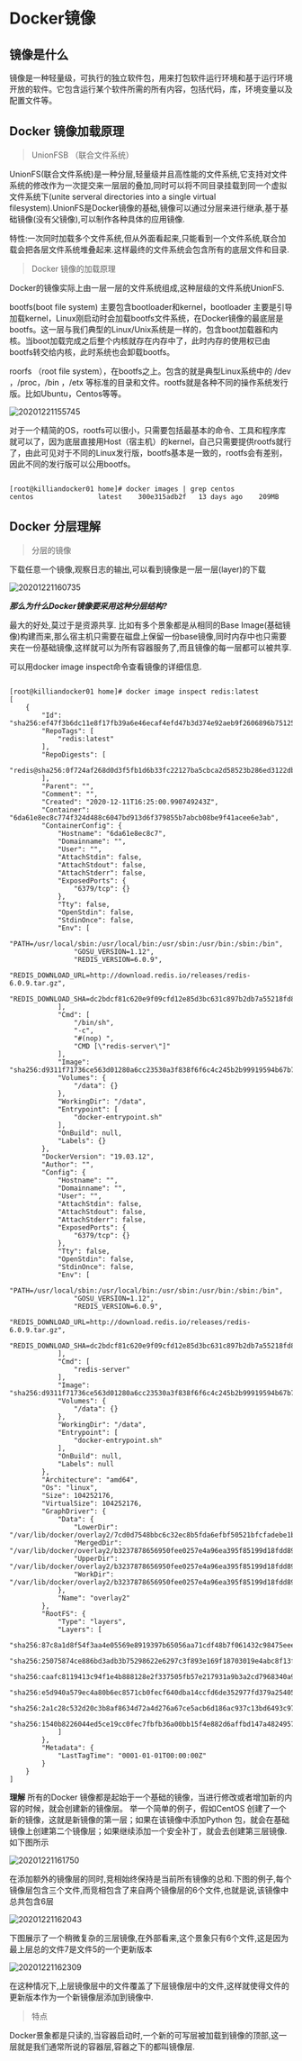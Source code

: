 # Docker镜像

## 镜像是什么

镜像是一种轻量级，可执行的独立软件包，用来打包软件运行环境和基于运行环境开放的软件。它包含运行某个软件所需的所有内容，包括代码，库，环境变量以及配置文件等。


## Docker 镜像加载原理

> UnionFSB （联合文件系统）

UnionFS(联合文件系统)是一种分层,轻量级并且高性能的文件系统,它支持对文件系统的修改作为一次提交来一层层的叠加,同时可以将不同目录挂载到同一个虚拟文件系统下(unite serveral directories into a single virtual filesystem).UnionFS是Docker镜像的基础,镜像可以通过分层来进行继承,基于基础镜像(没有父镜像),可以制作各种具体的应用镜像.

特性:一次同时加载多个文件系统,但从外面看起来,只能看到一个文件系统,联合加载会把各层文件系统堆叠起来.这样最终的文件系统会包含所有的底层文件和目录.

> Docker 镜像的加载原理

Docker的镜像实际上由一层一层的文件系统组成,这种层级的文件系统UnionFS.

bootfs(boot file system) 主要包含bootloader和kernel，bootloader 主要是引导加载kernel，Linux刚启动时会加载bootfs文件系统，在Docker镜像的最底层是bootfs。这一层与我们典型的Linux/Unix系统是一样的，包含boot加载器和内核。当boot加载完成之后整个内核就存在内存中了，此时内存的使用权已由bootfs转交给内核，此时系统也会卸载bootfs。

roorfs （root file system），在bootfs之上。包含的就是典型Linux系统中的 /dev ，/proc，/bin ，/etx 等标准的目录和文件。rootfs就是各种不同的操作系统发行版。比如Ubuntu，Centos等等。


![20201221155745](https://raw.githubusercontent.com/KillianQi/KillianQi-Killian-Private-Image/main/img/20201221155745.png)


对于一个精简的OS，rootfs可以很小，只需要包括最基本的命令、工具和程序库就可以了，因为底层直接用Host（宿主机）的kernel，自己只需要提供rootfs就行了，由此可见对于不同的Linux发行版，bootfs基本是一致的，rootfs会有差别，因此不同的发行版可以公用bootfs。


```

[root@killiandocker01 home]# docker images | grep centos
centos                latest    300e315adb2f   13 days ago    209MB

```


## Docker 分层理解

> 分层的镜像

下载任意一个镜像,观察日志的输出,可以看到镜像是一层一层(layer)的下载


![20201221160735](https://raw.githubusercontent.com/KillianQi/KillianQi-Killian-Private-Image/main/img/20201221160735.png)

***那么为什么Docker镜像要采用这种分层结构?***

最大的好处,莫过于是资源共享.
比如有多个景象都是从相同的Base Image(基础镜像)构建而来,那么宿主机只需要在磁盘上保留一份base镜像,同时内存中也只需要夹在一份基础镜像,这样就可以为所有容器服务了,而且镜像的每一层都可以被共享.

可以用docker image inspect命令查看镜像的详细信息.

```

[root@killiandocker01 home]# docker image inspect redis:latest
[
    {
        "Id": "sha256:ef47f3b6dc11e8f17fb39a6e46ecaf4efd47b3d374e92aeb9f2606896b751251",
        "RepoTags": [
            "redis:latest"
        ],
        "RepoDigests": [
            "redis@sha256:0f724af268d0d3f5fb1d6b33fc22127ba5cbca2d58523b286ed3122db0dc5381"
        ],
        "Parent": "",
        "Comment": "",
        "Created": "2020-12-11T16:25:00.990749243Z",
        "Container": "6da61e8ec8c774f324d488c6047bd913d6f379855b7abcb08be9f41acee6e3ab",
        "ContainerConfig": {
            "Hostname": "6da61e8ec8c7",
            "Domainname": "",
            "User": "",
            "AttachStdin": false,
            "AttachStdout": false,
            "AttachStderr": false,
            "ExposedPorts": {
                "6379/tcp": {}
            },
            "Tty": false,
            "OpenStdin": false,
            "StdinOnce": false,
            "Env": [
                "PATH=/usr/local/sbin:/usr/local/bin:/usr/sbin:/usr/bin:/sbin:/bin",
                "GOSU_VERSION=1.12",
                "REDIS_VERSION=6.0.9",
                "REDIS_DOWNLOAD_URL=http://download.redis.io/releases/redis-6.0.9.tar.gz",
                "REDIS_DOWNLOAD_SHA=dc2bdcf81c620e9f09cfd12e85d3bc631c897b2db7a55218fd8a65eaa37f86dd"
            ],
            "Cmd": [
                "/bin/sh",
                "-c",
                "#(nop) ",
                "CMD [\"redis-server\"]"
            ],
            "Image": "sha256:d9311f71736ce563d01280a6cc23530a3f838f6f6c4c245b2b99919594b67b7b",
            "Volumes": {
                "/data": {}
            },
            "WorkingDir": "/data",
            "Entrypoint": [
                "docker-entrypoint.sh"
            ],
            "OnBuild": null,
            "Labels": {}
        },
        "DockerVersion": "19.03.12",
        "Author": "",
        "Config": {
            "Hostname": "",
            "Domainname": "",
            "User": "",
            "AttachStdin": false,
            "AttachStdout": false,
            "AttachStderr": false,
            "ExposedPorts": {
                "6379/tcp": {}
            },
            "Tty": false,
            "OpenStdin": false,
            "StdinOnce": false,
            "Env": [
                "PATH=/usr/local/sbin:/usr/local/bin:/usr/sbin:/usr/bin:/sbin:/bin",
                "GOSU_VERSION=1.12",
                "REDIS_VERSION=6.0.9",
                "REDIS_DOWNLOAD_URL=http://download.redis.io/releases/redis-6.0.9.tar.gz",
                "REDIS_DOWNLOAD_SHA=dc2bdcf81c620e9f09cfd12e85d3bc631c897b2db7a55218fd8a65eaa37f86dd"
            ],
            "Cmd": [
                "redis-server"
            ],
            "Image": "sha256:d9311f71736ce563d01280a6cc23530a3f838f6f6c4c245b2b99919594b67b7b",
            "Volumes": {
                "/data": {}
            },
            "WorkingDir": "/data",
            "Entrypoint": [
                "docker-entrypoint.sh"
            ],
            "OnBuild": null,
            "Labels": null
        },
        "Architecture": "amd64",
        "Os": "linux",
        "Size": 104252176,
        "VirtualSize": 104252176,
        "GraphDriver": {
            "Data": {
                "LowerDir": "/var/lib/docker/overlay2/7cd0d7548bbc6c32ec8b5fda6efbf50521bfcfadebe1bfdb35b6f9e2bdb4b11a/diff:/var/lib/docker/overlay2/cb9b89dde9393a3991ea50458aeb57b4eb4ba8a335b3a0b780fa495ea62d31ba/diff:/var/lib/docker/overlay2/2cefc4207bdeebd39d2619f5ef240dc226d8295c869b2e452d10f67d759c4a85/diff:/var/lib/docker/overlay2/e839ad1ff0e5452935800f39c9815b998f53cc60fa64fa6525e801b35c3f0913/diff:/var/lib/docker/overlay2/55e1016ab2c272c46e0662895238f9d53bc29136e4068b1c8145024669367d2e/diff",
                "MergedDir": "/var/lib/docker/overlay2/b3237878656950fee0257e4a96ea395f85199d18fdd89069deb2e76594545dfa/merged",
                "UpperDir": "/var/lib/docker/overlay2/b3237878656950fee0257e4a96ea395f85199d18fdd89069deb2e76594545dfa/diff",
                "WorkDir": "/var/lib/docker/overlay2/b3237878656950fee0257e4a96ea395f85199d18fdd89069deb2e76594545dfa/work"
            },
            "Name": "overlay2"
        },
        "RootFS": {
            "Type": "layers",
            "Layers": [
                "sha256:87c8a1d8f54f3aa4e05569e8919397b65056aa71cdf48b7f061432c98475eee9",
                "sha256:25075874ce886bd3adb3b75298622e6297c3f893e169f18703019e4abc8f13f0",
                "sha256:caafc8119413c94f1e4b888128e2f337505fb57e217931a9b3a2cd7968340a9e",
                "sha256:e5d940a579ec4a80b6ec8571cb0fecf640dba14ccfd6de352977fd379a254053",
                "sha256:2a1c28c532d20c3b8af8634d72a4d276a67ce5acb6d186ac937c13bd6493c972",
                "sha256:1540b8226044ed5ce19cc0fec7fbfb36a00bb15f4e882d6affbd147a48249574"
            ]
        },
        "Metadata": {
            "LastTagTime": "0001-01-01T00:00:00Z"
        }
    }
]

```

**理解**
所有的Docker 镜像都是起始于一个基础的镜像，当进行修改或者增加新的内容的时候，就会创建新的镜像层。 
举一个简单的例子，假如CentOS 创建了一个新的镜像，这就是新镜像的第一层；如果在该镜像中添加Python 包，就会在基础镜像上创建第二个镜像层；如果继续添加一个安全补丁，就会去创建第三层镜像.
如下图所示


![20201221161750](https://raw.githubusercontent.com/KillianQi/KillianQi-Killian-Private-Image/main/img/20201221161750.png)


在添加额外的镜像层的同时,竞相始终保持是当前所有镜像的总和.下图的例子,每个镜像层包含三个文件,而竞相包含了来自两个镜像层的6个文件,也就是说,该镜像中总共包含6层


![20201221162043](https://raw.githubusercontent.com/KillianQi/KillianQi-Killian-Private-Image/main/img/20201221162043.png)


下图展示了一个稍微复杂的三层镜像,在外部看来,这个景象只有6个文件,这是因为最上层总的文件7是文件5的一个更新版本


![20201221162309](https://raw.githubusercontent.com/KillianQi/KillianQi-Killian-Private-Image/main/img/20201221162309.png)


在这种情况下,上层镜像层中的文件覆盖了下层镜像层中的文件,这样就使得文件的更新版本作为一个新镜像层添加到镜像中.

> 特点

Docker景象都是只读的,当容器启动时,一个新的可写层被加载到镜像的顶部,这一层就是我们通常所说的容器层,容器之下的都叫镜像层.
